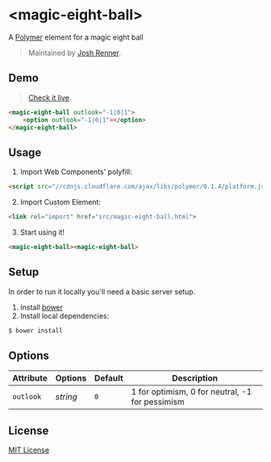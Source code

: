 &lt;magic-eight-ball&gt;
========================

A [Polymer](http://polymer-project.org) element for a magic eight ball

> Maintained by [Josh Renner](https://github.com/press22day).

## Demo

> [Check it live](http://press22day.github.io/magic-eight-ball).

```html
<magic-eight-ball outlook="-1|0|1">
	<option outlook="-1|0|1"></option>
</magic-eight-ball>
```

## Usage

1. Import Web Components' polyfill:

```html
<script src="//cdnjs.cloudflare.com/ajax/libs/polymer/0.1.4/platform.js"></script>
```

2. Import Custom Element:

```html
<link rel="import" href="src/magic-eight-ball.html">
```

3. Start using it!

```html
<magic-eight-ball><magic-eight-ball>
```

## Setup

In order to run it locally you'll need a basic server setup.

1. Install [bower](http://bower.io/)
2. Install local dependencies:

```sh
$ bower install
```

## Options

Attribute  | Options                   | Default             | Description
---        | ---                       | ---                 | ---
`outlook`  | *string*                  | `0`                 | 1 for optimism, 0 for neutral, -1 for pessimism


## License

[MIT License](http://opensource.org/licenses/MIT)
